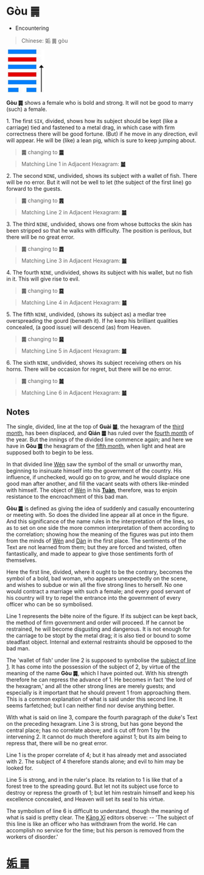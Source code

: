 # Gòu ䷫

* Encountering

> Chinese: 姤 ䷫ gòu

<a id="p-154"></a>

<img src="shapes/44.10.jpg" width="101" alt="姤">

**Gòu ䷫** shows a female who is bold and strong. It will not be good to marry (such) a female.

<a id="p-155"></a>

1.<a name="44.1"></a> The first `SIX`, divided, shows how its subject should be kept (like a carriage) tied and fastened to a metal drag, in which case with firm correctness there will be good fortune. (But) if he move in any direction, evil will appear. He will be (like) a lean pig, which is sure to keep jumping about.

> **䷫** changing to [**䷀**](e4b9beqian.md)

> Matching Line 1 in Adjacent Hexagram: [**䷪**](e5a4acguai.md#43.1)

2.<a name="44.2"></a> The second `NINE`, undivided, shows its subject with a wallet of fish. There will be no error. But it will not be well to let (the subject of the first line) go forward to the guests.

> **䷫** changing to [**䷠**](e981afdun.md)

> Matching Line 2 in Adjacent Hexagram: [**䷪**](e5a4acguai.md#43.2)

3.<a name="44.3"></a> The third `NINE`, undivided, shows one from whose buttocks the skin has been stripped so that he walks with difficulty. The position is perilous, but there will be no great error.

> **䷫** changing to [**䷅**](e8aebcsong.md)

> Matching Line 3 in Adjacent Hexagram: [**䷪**](e5a4acguai.md#43.3)

4.<a name="44.4"></a> The fourth `NINE`, undivided, shows its subject with his wallet, but no fish in it. This will give rise to evil.

> **䷫** changing to [**䷸**](e5b7bdxun.md)

> Matching Line 4 in Adjacent Hexagram: [**䷪**](e5a4acguai.md#43.4)

5.<a name="44.5"></a> The fifth `NINE`, undivided, (shows its subject as) a medlar tree overspreading the gourd (beneath it). If he keep his brilliant qualities concealed, (a good issue) will descend (as) from Heaven.

> **䷫** changing to [**䷱**](e9bc8eding.md)

> Matching Line 5 in Adjacent Hexagram: [**䷪**](e5a4acguai.md#43.5)

6.<a name="44.6"></a> The sixth `NINE`, undivided, shows its subject receiving others on his horns. There will be occasion for regret, but there will be no error.

> **䷫** changing to [**䷛**](e5a4a7e8bf87daguo.md)

> Matching Line 6 in Adjacent Hexagram: [**䷪**](e5a4acguai.md#43.6)

## Notes

The single, divided, line at the top of **Guài ䷪**, the hexagram of the [third month](month.jpg), has been displaced, and **Qián ䷀** has ruled over the [fourth month](month.jpg) of the year. But the innings of the divided line commence again; and here we have in **Gòu ䷫** the hexagram of the [fifth month](month.jpg), when light and heat are supposed both to begin to be less.

In that divided line [Wén](https://en.wikipedia.org/wiki/King_Wen_of_Zhou) saw the symbol of the small or unworthy man, beginning to insinuate himself into the government of the country. His influence, if unchecked, would go on to grow, and he would displace one good man after another, and fill the vacant seats with others like-minded with himself. The object of [Wén](https://en.wikipedia.org/wiki/King_Wen_of_Zhou) in his [**Tuàn**](https://ctext.org/book-of-changes/tuan-zhuan), therefore, was to enjoin resistance to the encroachment of this bad man.

**Gòu ䷫** is defined as giving the idea of suddenly and casually encountering or meeting with. So does the divided line appear all at once in the figure. And this significance of the name rules in the interpretation of the lines, so as to set on one side the more common interpretation of them according to the correlation; showing how the meaning of the figures was put into them from the minds of [Wén](https://en.wikipedia.org/wiki/King_Wen_of_Zhou) and [Dàn](https://en.wikipedia.org/wiki/Duke_of_Zhou) in the first place. The sentiments of the Text are not learned from them; but they are forced and twisted, often fantastically, and made to appear to give those sentiments forth of themselves.

Here the first line, divided, where it ought to be the contrary, becomes the symbol of a bold, bad woman, who appears unexpectedly on the scene,
and wishes to subdue or win all the five strong lines to herself. No one would contract a marriage with such a female; and every good servant of his country will try to repel the entrance into the government of every officer who can be so symbolised.

Line 1 represents the bête noire of the figure. If its subject can be kept back, the method of firm government and order will proceed. If he cannot be restrained, he will become disgusting and dangerous. It is not enough for the carriage to be stopt by the metal drag; it is also tied or bound to some steadfast object. Internal and external restraints should be opposed to the bad man.

The 'wallet of fish' under line 2 is supposed to symbolise the [subject of line 1](e89083cui.md#p-157). It has come into the possession of the subject of 2, by virtue of the meaning of the name **Gòu ䷫**, which I have pointed out. With his strength therefore he can repress the advance of 1. He becomes in fact 'the lord of the hexagram,' and all the other strong lines are merely guests; and especially is it important that he should prevent 1 from approaching them. This is a common explanation of what is said under this second line. It seems farfetched; but I can neither find nor devise anything better.

With what is said on line 3, compare the fourth paragraph of the duke's Text on the preceding hexagram. Line 3 is strong, but has gone beyond the central place; has no correlate above; and is cut off from 1 by the intervening 2. It cannot do much therefore against 1; but its aim being to repress that, there will be no great error.

Line 1 is the proper correlate of 4; but it has already met and associated with 2. The subject of 4 therefore stands alone; and evil to him may be looked for.

Line 5 is strong, and in the ruler's place. Its relation to 1 is like that of a forest tree to the spreading gourd. But let not its subject use force to destroy or repress the growth of 1; but let him restrain himself and keep his excellence concealed, and Heaven will set its seal to his virtue.

The symbolism of line 6 is difficult to understand, though the meaning of what is said is pretty clear. The [Kāng Xī](https://en.wikipedia.org/wiki/Kangxi_Dictionary) editors observe: -- 'The subject of this line is like an officer who has withdrawn from the world. He can accomplish no service for the time; but his person is removed from the workers of disorder.'

# [姤 ䷫](e5a7a4gou_cn.md)
